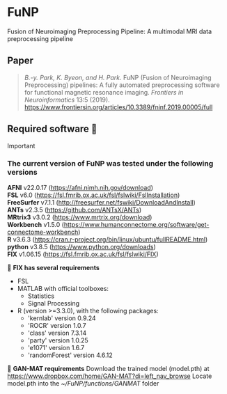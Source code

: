 # FuNP
Fusion of Neuroimaging Preprocessing Pipeline: A multimodal MRI data preprocessing pipeline

## Paper
> *B.-y. Park, K. Byeon, and H. Park.* FuNP (Fusion of Neuroimaging Preprocessing) pipelines: A fully automated preprocessing software for functional magnetic resonance imaging. *Frontiers in Neuroinformatics* 13:5 (2019). \
https://www.frontiersin.org/articles/10.3389/fninf.2019.00005/full

## Required software :eyes:
> [!IMPORTANT] 
>  
> ### The current version of FuNP was tested under the following versions
> **AFNI** v22.0.17 (https://afni.nimh.nih.gov/download) \
> **FSL** v6.0 (https://fsl.fmrib.ox.ac.uk/fsl/fslwiki/FslInstallation) \
> **FreeSurfer** v7.1.1 (http://freesurfer.net/fswiki/DownloadAndInstall) \
> **ANTs** v2.3.5 (https://github.com/ANTsX/ANTs) \
> **MRtrix3** v3.0.2 (https://www.mrtrix.org/download) \
> **Workbench** v1.5.0 (https://www.humanconnectome.org/software/get-connectome-workbench) \
> **R** v3.6.3 (https://cran.r-project.org/bin/linux/ubuntu/fullREADME.html) \
> **python** v3.8.5 (https://www.python.org/downloads) \
> **FIX** v1.06.15 (https://fsl.fmrib.ox.ac.uk/fsl/fslwiki/FIX)
> 
> :triangular_flag_on_post: **FIX has several requirements** 
> * FSL
> * MATLAB with official toolboxes:
>   * Statistics
>   * Signal Processing 
> * R (version >=3.3.0), with the following packages:
>   * 'kernlab' version 0.9.24 
>   * 'ROCR' version 1.0.7 
>   * 'class' version 7.3.14 
>   * 'party' version 1.0.25 
>   * 'e1071' version 1.6.7 
>   * 'randomForest' version 4.6.12
> 
> :triangular_flag_on_post: **GAN-MAT requirements**
> Download the trained model (model.pth) at https://www.dropbox.com/home/GAN-MAT?di=left_nav_browse
> Locate model.pth into the *~/FuNP/functions/GANMAT* folder
